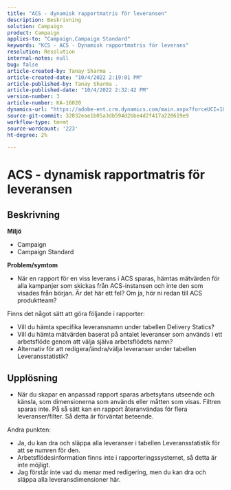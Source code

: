 ```yaml
---
title: "ACS - dynamisk rapportmatris för leveransen"
description: Beskrivning
solution: Campaign
product: Campaign
applies-to: "Campaign,Campaign Standard"
keywords: "KCS - ACS - Dynamisk rapportmatris för leverans"
resolution: Resolution
internal-notes: null
bug: false
article-created-by: Tanay Sharma .
article-created-date: "10/4/2022 2:19:01 PM"
article-published-by: Tanay Sharma .
article-published-date: "10/4/2022 2:32:42 PM"
version-number: 3
article-number: KA-16020
dynamics-url: "https://adobe-ent.crm.dynamics.com/main.aspx?forceUCI=1&pagetype=entityrecord&etn=knowledgearticle&id=4296257c-ef43-ed11-bba2-0022480868ff"
source-git-commit: 32032eae1b05a3db594d2bbe4d2f417a220619e9
workflow-type: tm+mt
source-wordcount: '223'
ht-degree: 2%

---
```


# ACS - dynamisk rapportmatris för leveransen

## Beskrivning

<b>Miljö</b>
- Campaign
- Campaign Standard




<b>Problem/symtom</b>

- När en rapport för en viss leverans i ACS sparas, hämtas mätvärden för alla kampanjer som skickas från ACS-instansen och inte den som visades från början. Är det här ett fel? Om ja, hör ni redan till ACS produktteam?


Finns det något sätt att göra följande i rapporter:

- Vill du hämta specifika leveransnamn under tabellen Delivery Statics?
- Vill du hämta mätvärden baserat på antalet leveranser som används i ett arbetsflöde genom att välja själva arbetsflödets namn?
- Alternativ för att redigera/ändra/välja leveranser under tabellen Leveransstatistik?





## Upplösning


- När du skapar en anpassad rapport sparas arbetsytans utseende och känsla, som dimensionerna som används eller måtten som visas. Filtren sparas inte. På så sätt kan en rapport återanvändas för flera leveranser/filter. Så detta är förväntat beteende.


Andra punkten:



- Ja, du kan dra och släppa alla leveranser i tabellen Leveransstatistik för att se numren för den.
- Arbetsflödesinformation finns inte i rapporteringssystemet, så detta är inte möjligt.
- Jag förstår inte vad du menar med redigering, men du kan dra och släppa alla leveransdimensioner här.

